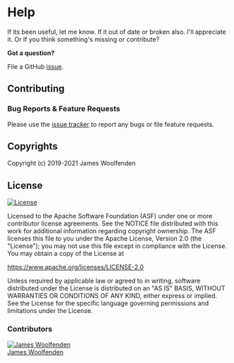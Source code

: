 # Help

If its been useful, let me know. If it out of date or broken also. I'll appreciate it. Or If you think something's missing or contribute?

**Got a question?**

File a GitHub [issue](https://github.com/JamesWoolfenden/terraform-by-example/issues).

## Contributing

### Bug Reports & Feature Requests

Please use the [issue tracker](https://github.com/JamesWoolfenden/terraform-by-example/issues) to report any bugs or file feature requests.

## Copyrights

Copyright (c) 2019-2021 James Woolfenden

## License

[![License](https://img.shields.io/badge/License-Apache%202.0-blue.svg)](https://opensource.org/licenses/Apache-2.0)

Licensed to the Apache Software Foundation (ASF) under one
or more contributor license agreements. See the NOTICE file
distributed with this work for additional information
regarding copyright ownership. The ASF licenses this file
to you under the Apache License, Version 2.0 (the
"License"); you may not use this file except in compliance
with the License. You may obtain a copy of the License at

<https://www.apache.org/licenses/LICENSE-2.0>

Unless required by applicable law or agreed to in writing,
software distributed under the License is distributed on an
"AS IS" BASIS, WITHOUT WARRANTIES OR CONDITIONS OF ANY
KIND, either express or implied. See the License for the
specific language governing permissions and limitations
under the License.

### Contributors

[![James Woolfenden][jameswoolfenden_avatar]][jameswoolfenden_homepage]<br/>[James Woolfenden][jameswoolfenden_homepage]

[jameswoolfenden_homepage]: https://github.com/jameswoolfenden
[jameswoolfenden_avatar]: https://github.com/jameswoolfenden.png?size=150
[github]: https://github.com/jameswoolfenden
[linkedin]: https://www.linkedin.com/in/jameswoolfenden/
[twitter]: https://twitter.com/JimWoolfenden
[share_twitter]: https://twitter.com/intent/tweet/?text=https://github.com/JamesWoolfenden/terraform-by-example
[share_linkedin]: https://www.linkedin.com/shareArticle?mini=true&title=github.com/JamesWoolfenden/terraform-by-example
[share_reddit]: https://reddit.com/submit/?url=https://github.com/JamesWoolfenden/terraform-by-example
[share_facebook]: https://facebook.com/sharer/sharer.php?u=https://github.com/JamesWoolfenden/terraform-by-example
[share_email]: mailto:?subject=terraform-by-example&body=https://github.com/JamesWoolfenden/terraform-by-example
